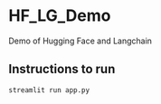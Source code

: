 # HF_LG_Demo
Demo of Hugging Face and Langchain

## Instructions to run 
```bash
streamlit run app.py
```